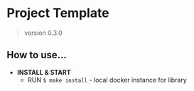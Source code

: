 # Project Template

> version 0.3.0

## How to use...

- **INSTALL & START**
  - RUN `$ make install` - local docker instance for library
